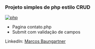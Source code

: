 ### Projeto simples de php estilo CRUD

[![php](https://brasilwork.com.br/wp-content/uploads/2015/06/php-logo.png)](http://www.php.net)

- Pagina contato.php
- Submit com validação de campos

LinkedIn: [Marcos 
Baungartner](https://www.linkedin.com/in/marcos-baungartner-242a3151/ 
"Marcos Baungartner")

